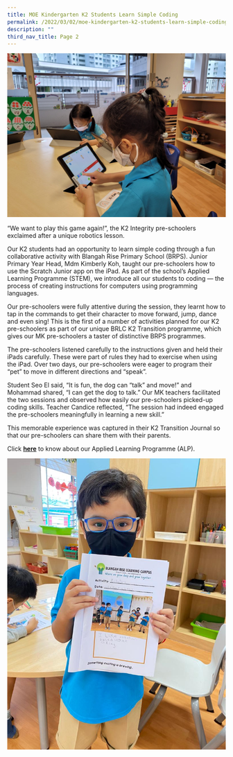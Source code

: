 ```yaml
---
title: MOE Kindergarten K2 Students Learn Simple Coding
permalink: /2022/03/02/moe-kindergarten-k2-students-learn-simple-coding/
description: ""
third_nav_title: Page 2
---
```

<img src="/images/20220210_091905-2048x1536.jpg">
<p>&ldquo;We want to play this game again!&rdquo;, the K2 Integrity pre-schoolers exclaimed after a unique robotics lesson.</p>
<p>Our K2 students had an opportunity to learn simple coding through a fun collaborative activity with Blangah Rise Primary School (BRPS). Junior Primary Year Head, Mdm Kimberly Koh, taught our pre-schoolers how to use the Scratch Junior app on the iPad. As part of the school&rsquo;s Applied Learning Programme (STEM), we introduce all our students to coding &mdash; the process of creating instructions for computers using programming languages.</p>
<p>Our pre-schoolers were fully attentive during the session, they learnt how to tap in the commands to get their character to move forward, jump, dance and even sing! This is the first of a number of activities planned for our K2 pre-schoolers as part of our unique BRLC K2 Transition programme, which gives our MK pre-schoolers a taster of distinctive BRPS programmes.</p>
<p>The pre-schoolers listened carefully to the instructions given and held their iPads carefully. These were part of rules they had to exercise when using the iPad. Over two days, our pre-schoolers were eager to program their &ldquo;pet&rdquo; to move in different directions and &ldquo;speak&rdquo;.</p>
<p>Student Seo El said, &ldquo;It is fun, the dog can &ldquo;talk&rdquo; and move!&rdquo; and Mohammad shared, &ldquo;I can get the dog to talk.&rdquo; Our MK teachers facilitated the two sessions and observed how easily our pre-schoolers picked-up coding skills. Teacher Candice reflected, &ldquo;The session had indeed engaged the pre-schoolers meaningfully in learning a new skill.&rdquo;</p>
<p>This memorable experience was captured in their K2 Transition Journal so that our pre-schoolers can share them with their parents.</p>
<p>Click&nbsp;<a href="/our-distinctive-programmes/applied-learning-programme-alp/"><strong>here</strong></a>&nbsp;to know about our Applied Learning Programme (ALP).</p>
<img src="/images/IMG-20220211-WA0018.jpg">